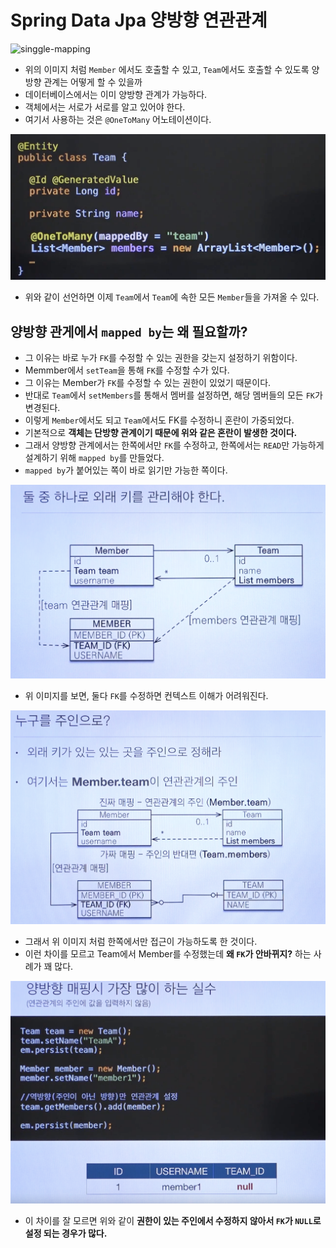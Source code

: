 # Spring Data Jpa 양방향 연관관계

![singgle-mapping](../static/spring/bidirectional.png)

* 위의 이미지 처럼 `Member` 에서도 호출할 수 있고, `Team`에서도 호출할 수 있도록 양방향 관계는 어떻게 할 수 있을까
* 데이터베이스에서는 이미 양방향 관계가 가능하다.
* 객체에서는 서로가 서로를 알고 있어야 한다.
* 여기서 사용하는 것은 `@OneToMany` 어노테이션이다.

![one-to-many](../static/spring/one-to-many.png)

* 위와 같이 선언하면 이제 `Team`에서 `Team`에 속한 모든 `Member`들을 가져올 수 있다.

## 양방향 관게에서 `mapped by`는 왜 필요할까?

* 그 이유는 바로 누가 `FK`를 수정할 수 있는 권한을 갖는지 설정하기 위함이다.
* Memmber에서 `setTeam`을 통해 `FK`를 수정할 수가 있다.
* 그 이유는 Member가 `FK`를 수정할 수 있는 권한이 있었기 때문이다.
* 반대로 `Team`에서 `setMembers`를 통해서 멤버를 설정하면, 해당 멤버들의 모든 `FK`가 변경된다.
* 이렇게 `Member`에서도 되고 `Team`에서도 FK를 수정하니 혼란이 가중되었다.
* 기본적으로 __객체는 단방향 관계이기 때문에 위와 같은 혼란이 발생한 것이다.__
* 그래서 양방향 관계에서는 한쪽에서만 `FK`를 수정하고, 한쪽에서는 `READ`만 가능하게 설계하기 위해 `mapped by`를 만들었다.
* `mapped by`가 붙어있는 쪽이 바로 읽기만 가능한 쪽이다.

![bi](../static/spring/jpa-bi.png)

* 위 이미지를 보면, 둘다 `FK`를 수정하면 컨텍스트 이해가 어려워진다.

![bi-2](../static/spring/jpa-bi-2.png)

* 그래서 위 이미지 처럼 한쪽에서만 접근이 가능하도록 한 것이다.
* 이런 차이를 모르고 Team에서 Member를 수정했는데 __왜 `FK`가 안바뀌지?__ 하는 사례가 꽤 많다.

![bi-3](../static/spring/jpa-bi-3.png)

* 이 차이를 잘 모르면 위와 같이 __권한이 있는 주인에서 수정하지 않아서 `FK`가 `NULL`로 설정 되는 경우가 많다.__
